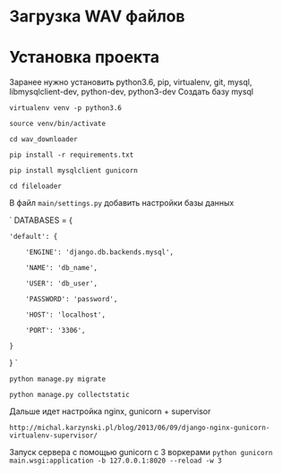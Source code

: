 # Загрузка WAV файлов

# Установка проекта
Заранее нужно установить python3.6, pip, virtualenv, git, mysql, libmysqlclient-dev, python-dev, python3-dev
Создать базу mysql

`virtualenv venv -p python3.6`

`source venv/bin/activate`

`cd wav_downloader`

`pip install -r requirements.txt`

`pip install mysqlclient gunicorn`

`cd fileloader`

В файл `main/settings.py` добавить настройки базы данных

`
DATABASES = {

    'default': {
    
        'ENGINE': 'django.db.backends.mysql',
        
        'NAME': 'db_name',
        
        'USER': 'db_user',
        
        'PASSWORD': 'password',
        
        'HOST': 'localhost',
        
        'PORT': '3306',
        
    }
    
}
`

`python manage.py migrate`

`python manage.py collectstatic`

Дальше идет настройка nginx, gunicorn + supervisor 

`http://michal.karzynski.pl/blog/2013/06/09/django-nginx-gunicorn-virtualenv-supervisor/`

Запуск сервера с помощью gunicorn с 3 воркерами
`python gunicorn main.wsgi:application -b 127.0.0.1:8020 --reload -w 3`
